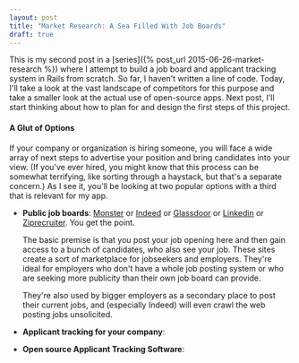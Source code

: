 ```yaml
---
layout: post
title: "Market Research: A Sea Filled With Job Boards"
draft: true
---
```

This is my second post in a [series]({% post_url 2015-06-26-market-research %}) where I attempt to build a job board and applicant tracking system in Rails from scratch. So far, I haven't written a line of code. Today, I'll take a look at the vast landscape of competitors for this purpose and take a smaller look at the actual use of open-source apps. Next post, I'll start thinking about how to plan for and design the first steps of this project.

#### A Glut of Options
If your company or organization is hiring someone, you will face a wide array of next steps to advertise your position and bring candidates into your view. (If you've ever hired, you might know that this process can be somewhat terrifying, like sorting through a haystack, but that's a separate concern.) As I see it, you'll be looking at two popular options with a third that is relevant for my app.

* __Public job boards__: [Monster](http://www.monster.com/) or [Indeed](http://www.indeed.com/) or [Glassdoor](http://www.glassdoor.com/index.htm) or [Linkedin](https://www.linkedin.com/job/home) or [Ziprecruiter](https://www.ziprecruiter.com/). You get the point.
    
    The basic premise is that you post your job opening here and then gain access to a bunch of candidates, who also see your job. These sites create a sort of marketplace for jobseekers and employers. They're ideal for employers who don't have a whole job posting system or who are seeking more publicity than their own job board can provide.

    They're also used by bigger employers as a secondary place to post their current jobs, and (especially Indeed) will even crawl the web posting jobs unsolicited.

* __Applicant tracking for your company__:
* __Open source Applicant Tracking Software__:
